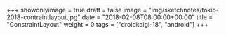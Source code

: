 +++
showonlyimage = true
draft = false
image = "img/sketchnotes/tokio-2018-contraintlayout.jpg"
date = "2018-02-08T08:00:00+00:00"
title = "ConstraintLayout"
weight = 0
tags = ["droidkaigi-18", "android"]
+++

